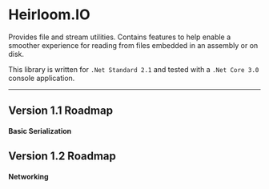 # Heirloom.IO

Provides file and stream utilities. Contains features to help enable a smoother
experience for reading from files embedded in an assembly or on disk.

This library is written for `.Net Standard 2.1` and tested with a `.Net Core 3.0` 
console application.

----

## Version 1.1 Roadmap

#### Basic Serialization

## Version 1.2 Roadmap

#### Networking